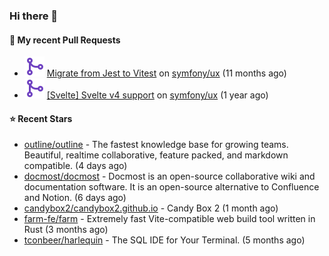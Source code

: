 ### Hi there 👋

#### 🔨 My recent Pull Requests

- ![](./assets/pr-merged.svg) [Migrate from Jest to Vitest](https://github.com/symfony/ux/pull/1202) on [symfony/ux](https://github.com/symfony/ux) (11 months ago)
- ![](./assets/pr-merged.svg) [[Svelte] Svelte v4 support](https://github.com/symfony/ux/pull/1018) on [symfony/ux](https://github.com/symfony/ux) (1 year ago)

#### ⭐ Recent Stars

- [outline/outline](https://github.com/outline/outline) - The fastest knowledge base for growing teams. Beautiful, realtime collaborative, feature packed, and markdown compatible. (4 days ago)
- [docmost/docmost](https://github.com/docmost/docmost) - Docmost is an open-source collaborative wiki and documentation software. It is an open-source alternative to Confluence and Notion. (6 days ago)
- [candybox2/candybox2.github.io](https://github.com/candybox2/candybox2.github.io) - Candy Box 2 (1 month ago)
- [farm-fe/farm](https://github.com/farm-fe/farm) - Extremely fast Vite-compatible web build tool written in Rust (3 months ago)
- [tconbeer/harlequin](https://github.com/tconbeer/harlequin) - The SQL IDE for Your Terminal. (5 months ago)
